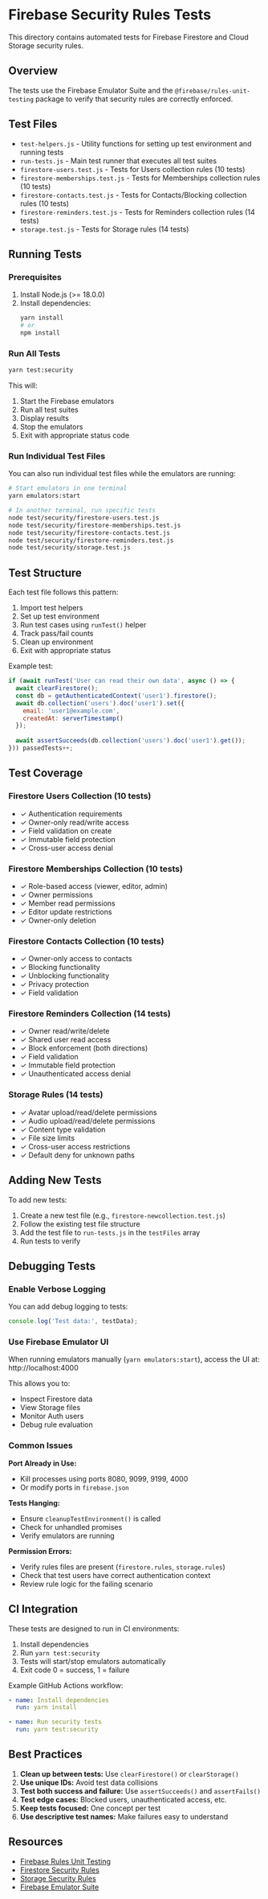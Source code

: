 # Firebase Security Rules Tests

This directory contains automated tests for Firebase Firestore and Cloud Storage security rules.

## Overview

The tests use the Firebase Emulator Suite and the `@firebase/rules-unit-testing` package to verify that security rules are correctly enforced.

## Test Files

- `test-helpers.js` - Utility functions for setting up test environment and running tests
- `run-tests.js` - Main test runner that executes all test suites
- `firestore-users.test.js` - Tests for Users collection rules (10 tests)
- `firestore-memberships.test.js` - Tests for Memberships collection rules (10 tests)
- `firestore-contacts.test.js` - Tests for Contacts/Blocking collection rules (10 tests)
- `firestore-reminders.test.js` - Tests for Reminders collection rules (14 tests)
- `storage.test.js` - Tests for Storage rules (14 tests)

## Running Tests

### Prerequisites

1. Install Node.js (>= 18.0.0)
2. Install dependencies:
   ```bash
   yarn install
   # or
   npm install
   ```

### Run All Tests

```bash
yarn test:security
```

This will:
1. Start the Firebase emulators
2. Run all test suites
3. Display results
4. Stop the emulators
5. Exit with appropriate status code

### Run Individual Test Files

You can also run individual test files while the emulators are running:

```bash
# Start emulators in one terminal
yarn emulators:start

# In another terminal, run specific tests
node test/security/firestore-users.test.js
node test/security/firestore-memberships.test.js
node test/security/firestore-contacts.test.js
node test/security/firestore-reminders.test.js
node test/security/storage.test.js
```

## Test Structure

Each test file follows this pattern:

1. Import test helpers
2. Set up test environment
3. Run test cases using `runTest()` helper
4. Track pass/fail counts
5. Clean up environment
6. Exit with appropriate status

Example test:
```javascript
if (await runTest('User can read their own data', async () => {
  await clearFirestore();
  const db = getAuthenticatedContext('user1').firestore();
  await db.collection('users').doc('user1').set({
    email: 'user1@example.com',
    createdAt: serverTimestamp()
  });
  
  await assertSucceeds(db.collection('users').doc('user1').get());
})) passedTests++;
```

## Test Coverage

### Firestore Users Collection (10 tests)
- ✓ Authentication requirements
- ✓ Owner-only read/write access
- ✓ Field validation on create
- ✓ Immutable field protection
- ✓ Cross-user access denial

### Firestore Memberships Collection (10 tests)
- ✓ Role-based access (viewer, editor, admin)
- ✓ Owner permissions
- ✓ Member read permissions
- ✓ Editor update restrictions
- ✓ Owner-only deletion

### Firestore Contacts Collection (10 tests)
- ✓ Owner-only access to contacts
- ✓ Blocking functionality
- ✓ Unblocking functionality
- ✓ Privacy protection
- ✓ Field validation

### Firestore Reminders Collection (14 tests)
- ✓ Owner read/write/delete
- ✓ Shared user read access
- ✓ Block enforcement (both directions)
- ✓ Field validation
- ✓ Immutable field protection
- ✓ Unauthenticated access denial

### Storage Rules (14 tests)
- ✓ Avatar upload/read/delete permissions
- ✓ Audio upload/read/delete permissions
- ✓ Content type validation
- ✓ File size limits
- ✓ Cross-user access restrictions
- ✓ Default deny for unknown paths

## Adding New Tests

To add new tests:

1. Create a new test file (e.g., `firestore-newcollection.test.js`)
2. Follow the existing test file structure
3. Add the test file to `run-tests.js` in the `testFiles` array
4. Run tests to verify

## Debugging Tests

### Enable Verbose Logging

You can add debug logging to tests:
```javascript
console.log('Test data:', testData);
```

### Use Firebase Emulator UI

When running emulators manually (`yarn emulators:start`), access the UI at:
http://localhost:4000

This allows you to:
- Inspect Firestore data
- View Storage files
- Monitor Auth users
- Debug rule evaluation

### Common Issues

**Port Already in Use:**
- Kill processes using ports 8080, 9099, 9199, 4000
- Or modify ports in `firebase.json`

**Tests Hanging:**
- Ensure `cleanupTestEnvironment()` is called
- Check for unhandled promises
- Verify emulators are running

**Permission Errors:**
- Verify rules files are present (`firestore.rules`, `storage.rules`)
- Check that test users have correct authentication context
- Review rule logic for the failing scenario

## CI Integration

These tests are designed to run in CI environments:

1. Install dependencies
2. Run `yarn test:security`
3. Tests will start/stop emulators automatically
4. Exit code 0 = success, 1 = failure

Example GitHub Actions workflow:
```yaml
- name: Install dependencies
  run: yarn install

- name: Run security tests
  run: yarn test:security
```

## Best Practices

1. **Clean up between tests:** Use `clearFirestore()` or `clearStorage()`
2. **Use unique IDs:** Avoid test data collisions
3. **Test both success and failure:** Use `assertSucceeds()` and `assertFails()`
4. **Test edge cases:** Blocked users, unauthenticated access, etc.
5. **Keep tests focused:** One concept per test
6. **Use descriptive test names:** Make failures easy to understand

## Resources

- [Firebase Rules Unit Testing](https://firebase.google.com/docs/rules/unit-tests)
- [Firestore Security Rules](https://firebase.google.com/docs/firestore/security/get-started)
- [Storage Security Rules](https://firebase.google.com/docs/storage/security)
- [Firebase Emulator Suite](https://firebase.google.com/docs/emulator-suite)
